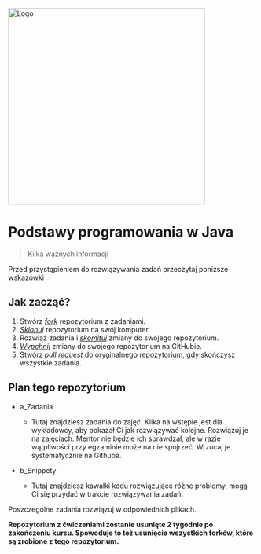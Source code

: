 <img alt="Logo" src="http://coderslab.pl/wp-content/themes/coderslab/svg/logo-coderslab.svg" width="400">


# Podstawy programowania w Java
> Kilka ważnych informacji

Przed przystąpieniem do rozwiązywania zadań przeczytaj poniższe wskazówki

## Jak zacząć?

1. Stwórz [*fork*][forking] repozytorium z zadaniami.
2. [*Sklonuj*][ref-clone] repozytorium na swój komputer.
3. Rozwiąż zadania i [*skomituj*][ref-commit] zmiany do swojego repozytorium.
4. [*Wypchnij*][ref-push] zmiany do swojego repozytorium na GitHubie.
5. Stwórz [*pull request*][pull-request] do oryginalnego repozytorium, gdy skończysz wszystkie zadania.


## Plan tego repozytorium

* a_Zadania

    * Tutaj znajdziesz zadania do zajęć. Kilka na wstępie jest dla wykładowcy, aby pokazał Ci jak rozwiązywać kolejne. Rozwiązuj je na zajęciach. Mentor nie będzie ich sprawdzał, ale w razie wątpliwości przy egzaminie może na nie spojrzeć. Wrzucaj je systematycznie na Githuba.


* b_Snippety
    * Tutaj znajdziesz kawałki kodu rozwiązujące różne problemy, mogą Ci się przydać w trakcie rozwiązywania zadań.

    
Poszczególne zadania rozwiązuj w odpowiednich plikach.


<!-- Links -->
[forking]: https://guides.github.com/activities/forking/
[ref-clone]: http://gitref.org/creating/#clone
[ref-commit]: http://gitref.org/basic/#commit
[ref-push]: http://gitref.org/remotes/#push
[pull-request]: https://help.github.com/articles/creating-a-pull-request

**Repozytorium z ćwiczeniami zostanie usunięte 2 tygodnie po zakończeniu kursu. Spowoduje to też usunięcie wszystkich forków, które są zrobione z tego repozytorium.**
